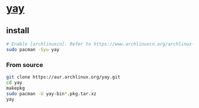 # [yay](https://github.com/Jguer/yay)

## install

```sh
# Enable [archlinuxcn]. Refer to https://www.archlinuxcn.org/archlinux-cn-repo-and-mirror
sudo pacman -Syu yay
```

### From source

```sh
git clone https://aur.archlinux.org/yay.git
cd yay
makepkg
sudo pacman -U yay-bin*.pkg.tar.xz
yay
```
